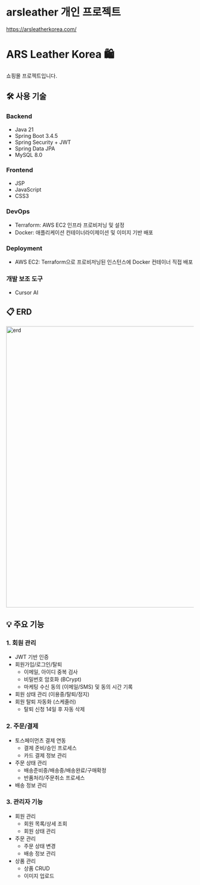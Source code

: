 # arsleather 개인 프로젝트

https://arsleatherkorea.com/

# ARS Leather Korea 🛍️

쇼핑몰 프로젝트입니다.

## 🛠 사용 기술

### Backend
- Java 21
- Spring Boot 3.4.5
- Spring Security + JWT
- Spring Data JPA
- MySQL 8.0

### Frontend
- JSP
- JavaScript
- CSS3

### DevOps
- Terraform: AWS EC2 인프라 프로비저닝 및 설정
- Docker: 애플리케이션 컨테이너라이제이션 및 이미지 기반 배포

### Deployment
- AWS EC2: Terraform으로 프로비저닝된 인스턴스에 Docker 컨테이너 직접 배포

### 개발 보조 도구
- Cursor AI

## 📋 ERD
  <img width="1336" height="754" alt="erd" src="https://github.com/user-attachments/assets/294738bd-0530-4e20-839d-03c5f25b099a" />

## 💡 주요 기능

### 1. 회원 관리
- JWT 기반 인증
- 회원가입/로그인/탈퇴
  - 이메일, 아이디 중복 검사
  - 비밀번호 암호화 (BCrypt)
  - 마케팅 수신 동의 (이메일/SMS) 및 동의 시간 기록
- 회원 상태 관리 (이용중/탈퇴/정지)
- 회원 탈퇴 자동화 (스케줄러)
  - 탈퇴 신청 14일 후 자동 삭제

### 2. 주문/결제
- 토스페이먼츠 결제 연동
  - 결제 준비/승인 프로세스
  - 카드 결제 정보 관리
- 주문 상태 관리
  - 배송준비중/배송중/배송완료/구매확정
  - 반품처리/주문취소 프로세스
- 배송 정보 관리

### 3. 관리자 기능
- 회원 관리
  - 회원 목록/상세 조회
  - 회원 상태 관리
- 주문 관리
  - 주문 상태 변경
  - 배송 정보 관리
- 상품 관리
  - 상품 CRUD
  - 이미지 업로드
